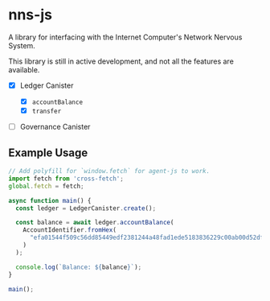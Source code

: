 # nns-js

A library for interfacing with the Internet Computer's Network Nervous System.

This library is still in active development, and not all the features are available.

* [x] Ledger Canister
  * [x] `accountBalance`
  * [x] `transfer`
* [ ] Governance Canister


## Example Usage

```ts
// Add polyfill for `window.fetch` for agent-js to work.
import fetch from 'cross-fetch';
global.fetch = fetch;

async function main() {
  const ledger = LedgerCanister.create();

  const balance = await ledger.accountBalance(
    AccountIdentifier.fromHex(
      "efa01544f509c56dd85449edf2381244a48fad1ede5183836229c00ab00d52df"
    )
  );

  console.log(`Balance: ${balance}`);
}

main();
```
